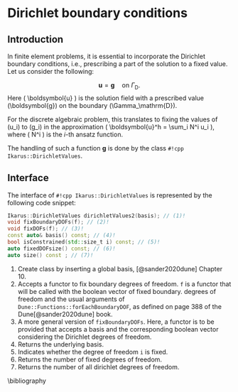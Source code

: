 <!--
SPDX-FileCopyrightText: 2022 The Ikarus Developers mueller@ibb.uni-stuttgart.de
SPDX-License-Identifier: CC-BY-SA-4.0
-->

# Dirichlet boundary conditions
##  Introduction
In finite element problems, it is essential to incorporate the Dirichlet boundary conditions, i.e., 
prescribing a part of the solution to a fixed value.
Let us consider the following:

$$
 \boldsymbol{u} = \boldsymbol{g} \quad \text{on  } \Gamma_\mathrm{D}.
$$
Here \(  \boldsymbol{u} \) is the solution field with a prescribed value \(\boldsymbol{g}\) on the boundary \(\Gamma_\mathrm{D}\).

For the discrete algebraic problem, this translates to fixing the values of \(u_i\) to \(g_i\) in the approximation \(  \boldsymbol{u}^h = \sum_i N^i u_i \), where
\(  N^i \) is the $i$-th ansatz function.

The handling of such a function $\boldsymbol{g}$ is done by the class `#!cpp Ikarus::DirichletValues`.
##  Interface
The interface of `#!cpp Ikarus::DirichletValues` is represented by the following code snippet:
```cpp
Ikarus::DirichletValues dirichletValues2(basis); // (1)!
void fixBoundaryDOFs(f); // (2)!
void fixDOFs(f); // (3)!
const auto& basis() const; // (4)!
bool isConstrained(std::size_t i) const; // (5)!
auto fixedDOFsize() const; // (6)!
auto size() const ; // (7)! 
```

1. Create class by inserting a global basis, [@sander2020dune] Chapter 10.
2. Accepts a functor to fix boundary degrees of freedom. `f` is  a functor that will be called with the boolean vector of fixed boundary.
 degrees of freedom and the usual arguments of `Dune::Functions::forEachBoundaryDOF`,  as defined on page 388 of the Dune[@sander2020dune] book.
3. A more general version of `fixBoundaryDOFs`. Here, a functor is to be provided that accepts a basis and the corresponding boolean vector considering the Dirichlet degrees of freedom.
4. Returns the underlying basis.
5. Indicates whether the degree of freedom `i` is fixed.
6. Returns the number of fixed degrees of freedom.
7. Returns the number of all dirichlet degrees of freedom.

\bibliography

